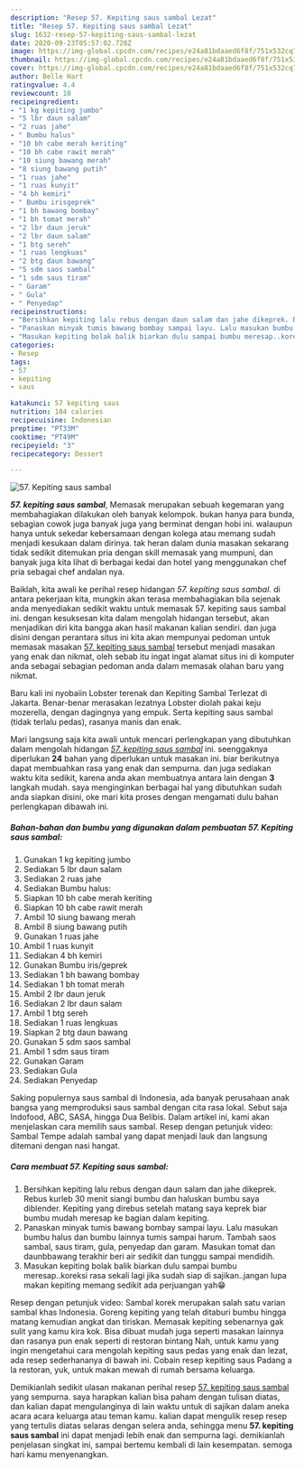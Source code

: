 ```yaml
---
description: "Resep 57. Kepiting saus sambal Lezat"
title: "Resep 57. Kepiting saus sambal Lezat"
slug: 1632-resep-57-kepiting-saus-sambal-lezat
date: 2020-09-23T05:57:02.728Z
image: https://img-global.cpcdn.com/recipes/e24a81bdaaed6f8f/751x532cq70/57-kepiting-saus-sambal-foto-resep-utama.jpg
thumbnail: https://img-global.cpcdn.com/recipes/e24a81bdaaed6f8f/751x532cq70/57-kepiting-saus-sambal-foto-resep-utama.jpg
cover: https://img-global.cpcdn.com/recipes/e24a81bdaaed6f8f/751x532cq70/57-kepiting-saus-sambal-foto-resep-utama.jpg
author: Belle Hart
ratingvalue: 4.4
reviewcount: 10
recipeingredient:
- "1 kg kepiting jumbo"
- "5 lbr daun salam"
- "2 ruas jahe"
- " Bumbu halus"
- "10 bh cabe merah keriting"
- "10 bh cabe rawit merah"
- "10 siung bawang merah"
- "8 siung bawang putih"
- "1 ruas jahe"
- "1 ruas kunyit"
- "4 bh kemiri"
- " Bumbu irisgeprek"
- "1 bh bawang bombay"
- "1 bh tomat merah"
- "2 lbr daun jeruk"
- "2 lbr daun salam"
- "1 btg sereh"
- "1 ruas lengkuas"
- "2 btg daun bawang"
- "5 sdm saos sambal"
- "1 sdm saus tiram"
- " Garam"
- " Gula"
- " Penyedap"
recipeinstructions:
- "Bersihkan kepiting lalu rebus dengan daun salam dan jahe dikeprek. Rebus kurleb 30 menit siangi bumbu dan haluskan bumbu saya diblender. Kepiting yang direbus setelah matang saya keprek biar bumbu mudah meresap ke bagian dalam kepiting."
- "Panaskan minyak tumis bawang bombay sampai layu. Lalu masukan bumbu halus dan bumbu lainnya tumis sampai harum. Tambah saos sambal, saus tiram, gula, penyedap dan garam. Masukan tomat dan daunbbawang terakhir beri air sedikit dan tunggu sampai mendidih."
- "Masukan kepiting bolak balik biarkan dulu sampai bumbu meresap..koreksi rasa sekali lagi jika sudah siap di sajikan..jangan lupa makan kepiting memang sedikit ada perjuangan yah😁"
categories:
- Resep
tags:
- 57
- kepiting
- saus

katakunci: 57 kepiting saus 
nutrition: 184 calories
recipecuisine: Indonesian
preptime: "PT33M"
cooktime: "PT49M"
recipeyield: "3"
recipecategory: Dessert

---
```



![57. Kepiting saus sambal](https://img-global.cpcdn.com/recipes/e24a81bdaaed6f8f/751x532cq70/57-kepiting-saus-sambal-foto-resep-utama.jpg)

<b><i>57. kepiting saus sambal</i></b>, Memasak merupakan sebuah kegemaran yang membahagiakan dilakukan oleh banyak kelompok. bukan hanya para bunda, sebagian cowok juga banyak juga yang berminat dengan hobi ini. walaupun hanya untuk sekedar kebersamaan dengan kolega atau memang sudah menjadi kesukaan dalam dirinya. tak heran dalam dunia masakan sekarang tidak sedikit ditemukan pria dengan skill memasak yang mumpuni, dan banyak juga kita lihat di berbagai kedai dan hotel yang menggunakan chef pria sebagai chef andalan nya.

Baiklah, kita awali ke perihal resep hidangan <i>57. kepiting saus sambal</i>. di antara pekerjaan kita, mungkin akan terasa membahagiakan bila sejenak anda menyediakan sedikit waktu untuk memasak 57. kepiting saus sambal ini. dengan kesuksesan kita dalam mengolah hidangan tersebut, akan menjadikan diri kita bangga akan hasil makanan kalian sendiri. dan juga disini dengan perantara situs ini kita akan mempunyai pedoman untuk memasak masakan <u>57. kepiting saus sambal</u> tersebut menjadi masakan yang enak dan nikmat, oleh sebab itu ingat ingat alamat situs ini di komputer anda sebagai sebagian pedoman anda dalam memasak olahan baru yang nikmat.

Baru kali ini nyobaiin Lobster terenak dan Kepiting Sambal Terlezat di Jakarta. Benar-benar merasakan lezatnya Lobster diolah pakai keju mozerella, dengan dagingnya yang empuk. Serta kepiting saus sambal (tidak terlalu pedas), rasanya manis dan enak.


Mari langsung saja kita awali untuk mencari perlengkapan yang dibutuhkan dalam mengolah hidangan <u><i>57. kepiting saus sambal</i></u> ini. seenggaknya diperlukan <b>24</b> bahan yang diperlukan untuk masakan ini. biar berikutnya dapat membuahkan rasa yang enak dan sempurna. dan juga sediakan waktu kita sedikit, karena anda akan membuatnya antara lain dengan <b>3</b> langkah mudah. saya menginginkan berbagai hal yang dibutuhkan sudah anda siapkan disini, oke mari kita proses dengan mengamati dulu bahan perlengkapan dibawah ini.

<!--inarticleads1-->

##### Bahan-bahan dan bumbu yang digunakan dalam pembuatan 57. Kepiting saus sambal:

1. Gunakan 1 kg kepiting jumbo
1. Sediakan 5 lbr daun salam
1. Sediakan 2 ruas jahe
1. Sediakan  Bumbu halus:
1. Siapkan 10 bh cabe merah keriting
1. Siapkan 10 bh cabe rawit merah
1. Ambil 10 siung bawang merah
1. Ambil 8 siung bawang putih
1. Gunakan 1 ruas jahe
1. Ambil 1 ruas kunyit
1. Sediakan 4 bh kemiri
1. Gunakan  Bumbu iris/geprek
1. Sediakan 1 bh bawang bombay
1. Sediakan 1 bh tomat merah
1. Ambil 2 lbr daun jeruk
1. Sediakan 2 lbr daun salam
1. Ambil 1 btg sereh
1. Sediakan 1 ruas lengkuas
1. Siapkan 2 btg daun bawang
1. Gunakan 5 sdm saos sambal
1. Ambil 1 sdm saus tiram
1. Gunakan  Garam
1. Sediakan  Gula
1. Sediakan  Penyedap


Saking populernya saus sambal di Indonesia, ada banyak perusahaan anak bangsa yang memproduksi saus sambal dengan cita rasa lokal. Sebut saja Indofood, ABC, SASA, hingga Dua Belibis. Dalam artikel ini, kami akan menjelaskan cara memilih saus sambal. Resep dengan petunjuk video: Sambal Tempe adalah sambal yang dapat menjadi lauk dan langsung ditemani dengan nasi hangat. 

<!--inarticleads2-->

##### Cara membuat 57. Kepiting saus sambal:

1. Bersihkan kepiting lalu rebus dengan daun salam dan jahe dikeprek. Rebus kurleb 30 menit siangi bumbu dan haluskan bumbu saya diblender. Kepiting yang direbus setelah matang saya keprek biar bumbu mudah meresap ke bagian dalam kepiting.
1. Panaskan minyak tumis bawang bombay sampai layu. Lalu masukan bumbu halus dan bumbu lainnya tumis sampai harum. Tambah saos sambal, saus tiram, gula, penyedap dan garam. Masukan tomat dan daunbbawang terakhir beri air sedikit dan tunggu sampai mendidih.
1. Masukan kepiting bolak balik biarkan dulu sampai bumbu meresap..koreksi rasa sekali lagi jika sudah siap di sajikan..jangan lupa makan kepiting memang sedikit ada perjuangan yah😁


Resep dengan petunjuk video: Sambal korek merupakan salah satu varian sambal khas Indonesia. Goreng kepiting yang telah ditaburi bumbu hingga matang kemudian angkat dan tiriskan. Memasak kepiting sebenarnya gak sulit yang kamu kira kok. Bisa dibuat mudah juga seperti masakan lainnya dan rasanya pun enak seperti di restoran bintang Nah, untuk kamu yang ingin mengetahui cara mengolah kepiting saus pedas yang enak dan lezat, ada resep sederhananya di bawah ini. Cobain resep kepiting saus Padang a la restoran, yuk, untuk makan mewah di rumah bersama keluarga. 

Demikianlah sedikit ulasan makanan perihal resep <u>57. kepiting saus sambal</u> yang sempurna. saya harapkan kalian bisa paham dengan tulisan diatas, dan kalian dapat mengulanginya di lain waktu untuk di sajikan dalam aneka acara acara keluarga atau teman kamu. kalian dapat mengulik resep resep yang tertulis diatas selaras dengan selera anda, sehingga menu <b>57. kepiting saus sambal</b> ini dapat menjadi lebih enak dan sempurna lagi. demikianlah penjelasan singkat ini, sampai bertemu kembali di lain kesempatan. semoga hari kamu menyenangkan.
